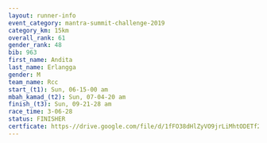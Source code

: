 ```yaml
---
layout: runner-info 
event_category: mantra-summit-challenge-2019 
category_km: 15km 
overall_rank: 61
gender_rank: 48
bib: 963
first_name: Andita
last_name: Erlangga
gender: M
team_name: Rcc
start_(t1): Sun, 06-15-00 am
mbah_kamad_(t2): Sun, 07-04-20 am
finish_(t3): Sun, 09-21-28 am
race_time: 3-06-28
status: FINISHER
certficate: https-//drive.google.com/file/d/1fFO38dHlZyVO9jrLiMhtODETf25QYR9H/view?usp=sharing
---
```

